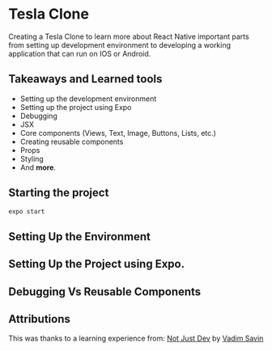 # Tesla Clone

Creating a Tesla Clone to learn more about React Native important parts from setting up development environment to developing a working application that can run on IOS or Android.

## Takeaways and Learned tools

- Setting up the development environment
- Setting up the project using Expo
- Debugging
- JSX
- Core components (Views, Text, Image, Buttons, Lists, etc.)
- Creating reusable components
- Props
- Styling
- And **more**.

## Starting the project

```js
expo start
```

## Setting Up the Environment

## Setting Up the Project using Expo.

## Debugging Vs Reusable Components

## Attributions

This was thanks to a learning experience from:
[Not Just Dev](https://www.notjust.dev/)
by [Vadim Savin](https://www.linkedin.com/in/vadimsavin/)
